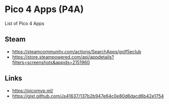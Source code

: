 # Pico 4 Apps (P4A)
List of Pico 4 Apps

## Steam
- https://steamcommunity.com/actions/SearchApps/golf5eclub
- https://store.steampowered.com/api/appdetails?filters=screenshots&appids=2151960

## Links
- https://picomyp.ml/
- https://gist.github.com/Js41637/137b2b947e64c0e80d6dacd6b42e1754